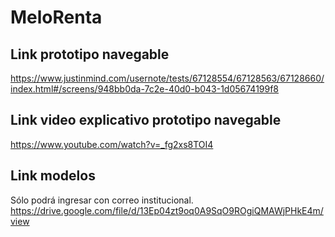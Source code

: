 # MeloRenta

## Link prototipo navegable
https://www.justinmind.com/usernote/tests/67128554/67128563/67128660/index.html#/screens/948bb0da-7c2e-40d0-b043-1d05674199f8 

## Link video explicativo prototipo navegable
https://www.youtube.com/watch?v=_fg2xs8TOI4

## Link modelos
Sólo podrá ingresar con correo institucional.
https://drive.google.com/file/d/13Ep04zt9oq0A9SqO9ROgiQMAWjPHkE4m/view
